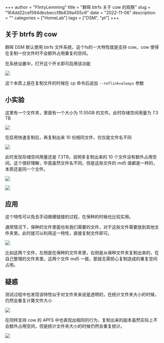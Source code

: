 +++
author = "FlintyLemming"
title = "群晖 btrfs 关于 cow 的观察"
slug = "164dd22cef594dbcbeccf8b839a455c6"
date = "2022-11-06"
description = ""
categories = ["HomeLab"]
tags = ["DSM", "pt"]
+++

## 关于 btrfs 的 cow

群晖 DSM 默认使用 btrfs 文件系统，这个fs的一大特性就是支持 cow。cow 使得在复制一份文件时不会额外占用重复的空间。

在系统设置中，打开这个开关即可启用该功能

![](https://img.mitsea.com/blog/posts/2022/11/%E7%BE%A4%E6%99%96%20btrfs%20%E5%85%B3%E4%BA%8E%20cow%20%E7%9A%84%E8%A7%82%E5%AF%9F/1.png?x-oss-process=style/ImageCompress)

这个本质上是在复制文件的时候在 cp 命令后追加 `--reflink=always` 参数

## 小实验

这里有一个文件夹，里面有一个大小为 11.55GB 的文件。此时存储空间用量为 7.3 TB

![](https://img.mitsea.com/blog/posts/2022/11/%E7%BE%A4%E6%99%96%20btrfs%20%E5%85%B3%E4%BA%8E%20cow%20%E7%9A%84%E8%A7%82%E5%AF%9F/2.png?x-oss-process=style/ImageCompress)

在启用快速复制后，再复制出来 10 份相同文件，仅仅是文件名不同

![](https://img.mitsea.com/blog/posts/2022/11/%E7%BE%A4%E6%99%96%20btrfs%20%E5%85%B3%E4%BA%8E%20cow%20%E7%9A%84%E8%A7%82%E5%AF%9F/3.png?x-oss-process=style/ImageCompress)

此时发现存储空间用量还是 7.3TB，说明多复制出来的 10 个文件没有额外占用空间。这个很好理解，毕竟虽然文件名不同，但是这些文件的 md5 值都是一样的，本质还是同一个文件。

![](https://img.mitsea.com/blog/posts/2022/11/%E7%BE%A4%E6%99%96%20btrfs%20%E5%85%B3%E4%BA%8E%20cow%20%E7%9A%84%E8%A7%82%E5%AF%9F/4.png?x-oss-process=style/ImageCompress)

![](https://img.mitsea.com/blog/posts/2022/11/%E7%BE%A4%E6%99%96%20btrfs%20%E5%85%B3%E4%BA%8E%20cow%20%E7%9A%84%E8%A7%82%E5%AF%9F/5.png?x-oss-process=style/ImageCompress)

## 应用

这个特性可以免去手动做硬链接的过程，在保种的时候也比较实用。

通常情况下，保种的文件里面也有我们需要的文件，对于这些文件需要放到其他文件夹里。此时就可以利用这一特性，直接复制文件即可。

![](https://img.mitsea.com/blog/posts/2022/11/%E7%BE%A4%E6%99%96%20btrfs%20%E5%85%B3%E4%BA%8E%20cow%20%E7%9A%84%E8%A7%82%E5%AF%9F/6.png?x-oss-process=style/ImageCompress)

比如这两个文件，左侧是在保种的文件夹里，右侧是从保种文件夹复制出来的，在自己整理的文件夹里。这两个文件 md5 一致，那就无需担心复制造成的重复空间占用。

## 疑惑

测试过程中也发现该特性似乎对文件夹来说是透明的，在统计文件夹大小的时候，仍然会重复计算文件大小

![](https://img.mitsea.com/blog/posts/2022/11/%E7%BE%A4%E6%99%96%20btrfs%20%E5%85%B3%E4%BA%8E%20cow%20%E7%9A%84%E8%A7%82%E5%AF%9F/7.png?x-oss-process=style/ImageCompress)

在同样支持 cow 的 APFS 中也表现出相同的行为，复制出来的副本虽然实际上不会额外占用空间，但是统计文件夹大小的时候仍然会重复统计。

![](https://img.mitsea.com/blog/posts/2022/11/%E7%BE%A4%E6%99%96%20btrfs%20%E5%85%B3%E4%BA%8E%20cow%20%E7%9A%84%E8%A7%82%E5%AF%9F/8.png?x-oss-process=style/ImageCompress)